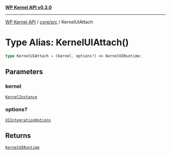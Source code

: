 [**WP Kernel API v0.3.0**](../../../README.md)

---

[WP Kernel API](../../../README.md) / [core/src](../README.md) / KernelUIAttach

# Type Alias: KernelUIAttach()

```ts
type KernelUIAttach = (kernel, options?) => KernelUIRuntime;
```

## Parameters

### kernel

[`KernelInstance`](../interfaces/KernelInstance.md)

### options?

[`UIIntegrationOptions`](../interfaces/UIIntegrationOptions.md)

## Returns

[`KernelUIRuntime`](../@wpkernel/core/data/interfaces/KernelUIRuntime.md)
